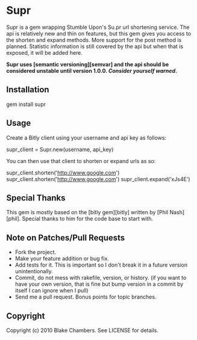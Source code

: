 Supr
====

Supr is a gem wrapping Stumble Upon's Su.pr url shortening service.  The api is relatively new 
and thin on features, but this gem gives you access to the shorten and expand methods.  More 
support for the post method is planned.  Statistic information is still covered by the api 
but when that is exposed, it will be added here. 

**Supr uses [semantic versioning][semvar] and the api should be considered unstable until version 1.0.0. 
*Consider yourself warned*.**

Installation
------------

gem install supr

Usage
-----

Create a Bitly client using your username and api key as follows:

supr\_client = Supr.new(username, api_key)

You can then use that client to shorten or expand urls as so:

supr\_client.shorten('http://www.google.com')
supr\_client.shorten('http://www.google.com')
supr\_client.expand('xJs4E')

Special Thanks
--------------

This gem is mostly based on the [bitly gem][bitly] written by [Phil Nash][phil].  Special
thanks to him for the code base to start with.  

Note on Patches/Pull Requests
-----------------------------
 
* Fork the project.
* Make your feature addition or bug fix.
* Add tests for it. This is important so I don't break it in a
  future version unintentionally.
* Commit, do not mess with rakefile, version, or history.
  (if you want to have your own version, that is fine but bump version in a commit 
  by itself I can ignore when I pull)
* Send me a pull request. Bonus points for topic branches.

Copyright
---------

Copyright (c) 2010 Blake Chambers. See LICENSE for details.
